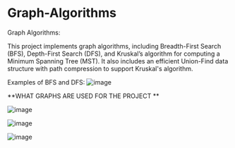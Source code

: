 # Graph-Algorithms
Graph Algorithms:

This project implements graph algorithms, including Breadth-First Search (BFS), Depth-First Search (DFS), and Kruskal’s algorithm for computing a Minimum Spanning Tree (MST). It also includes an efficient Union-Find data structure with path compression to support Kruskal's algorithm.

Examples of BFS and DFS:
![image](https://github.com/user-attachments/assets/faa03128-85e2-4f8f-bc8d-6e0bb7face4c)

**WHAT GRAPHS ARE USED FOR THE PROJECT
**

![image](https://github.com/user-attachments/assets/4a917456-aa32-4765-8ead-20658e1320c9)

![image](https://github.com/user-attachments/assets/3d6d7014-71c4-4b8f-bb99-cd7aef8b96d6)

![image](https://github.com/user-attachments/assets/f1b0e5e7-2fa2-4b42-9be7-b34bf546fa35)






